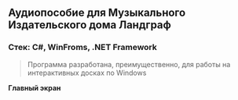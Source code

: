 ## Аудиопособие для Музыкального Издательского дома Ландграф
### Стек: C#, WinFroms, .NET Framework

> Программа разработана, преимущественно, для работы на интерактивных досках по Windows

**Главный экран**

